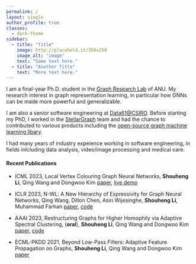 ```yaml
---
permalink: /
layout: single
author_profile: true
classes:
  - dark-theme
sidebar:
  - title: "Title"
    image: http://placehold.it/350x250
    image_alt: "image"
    text: "Some text here."
  - title: "Another Title"
    text: "More text here."
---
```


I am a final-year Ph.D. student in the [Graph Research Lab](https://graphlabanu.github.io/website/) of ANU. My research interest in graph representation learning, in particular how GNNs can be made more powerful and generalizable.

I am also a senior software engineering at [Data61@CSIRO](https://algorithm.data61.csiro.au/). Before starting my PhD, I worked in the [StellarGraph](https://www.stellargraph.io/) team and had the chance to contributed to various products including the [open-source graph machine learning libary](https://www.stellargraph.io/library).

I had many years of industry expeience working in software engineering, in fields inlcluding data analysis, video/image processing and medical care.

#### Recent Publications

- ICML 2023, Local Vertex Colouring Graph Neural Networks,
  **Shouheng Li**, Qing Wang and Dongwoo Kim
  [paper](https://openreview.net/pdf?id=szL4HN4hkH), [live demo](/2023/06/06/local-vertex-colouring.html)

- ICLR 2023, N-WL: A New Hierarchy of Expressivity for Graph Neural Networks, Qing Wang, Dillon Chen, Asiri Wijesinghe, **Shouheng Li**, Muhammad Farhan
  [paper](https://openreview.net/pdf?id=5cAI0qXxyv), [code](https://graphlabanu.github.io/website/code_datasets/)

- AAAI 2023, Restructuring Graphs for Higher Homophily via Adaptive Spectral Clustering, (**oral**), **Shouheng Li**, Qing Wang and Dongwoo Kim
  [paper](https://arxiv.org/abs/2206.02386), [code](https://graphlabanu.github.io/website/code_datasets/)

- ECML-PKDD 2021, Beyond Low-Pass Filters: Adaptive Feature Propagation on Graphs, **Shouheng Li**, Qing Wang and Dongwoo Kim
  [paper](https://arxiv.org/abs/2103.14187)
